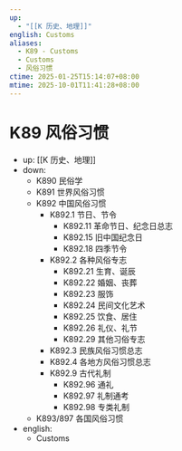 ```yaml
---
up:
  - "[[K 历史、地理]]"
english: Customs
aliases:
  - K89 - Customs
  - Customs
  - 风俗习惯
ctime: 2025-01-25T15:14:07+08:00
mtime: 2025-10-01T11:41:28+08:00
---
```


# K89 风俗习惯

- up: [[K 历史、地理]]
- down:
	- K890 民俗学
	- K891 世界风俗习惯
	- K892 中国风俗习惯
		- K892.1 节日、节令
			- K892.11 革命节日、纪念日总志
			- K892.15 旧中国纪念日
			- K892.18 四季节令
		- K892.2 各种风俗专志
			- K892.21 生育、诞辰
			- K892.22 婚姻、丧葬
			- K892.23 服饰
			- K892.24 民间文化艺术
			- K892.25 饮食、居住
			- K892.26 礼仪、礼节
			- K892.29 其他习俗专志
		- K892.3 民族风俗习惯总志
		- K892.4 各地方风俗习惯总志
		- K892.9 古代礼制
			- K892.96 通礼
			- K892.97 礼制通考
			- K892.98 专类礼制
	- K893/897 各国风俗习惯
- english:
	- Customs

